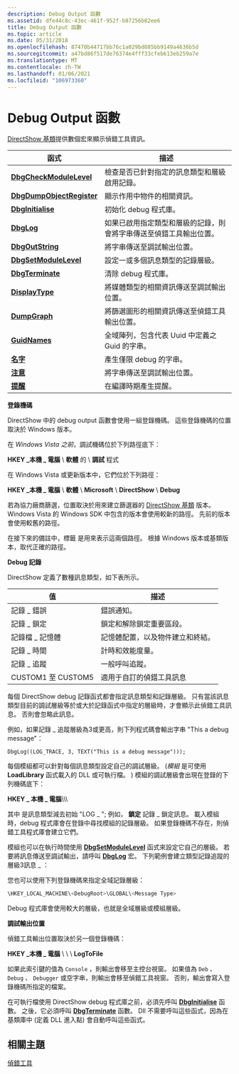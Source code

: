 ```yaml
---
description: Debug Output 函數
ms.assetid: dfe44c8c-43ec-461f-952f-b87256b82ee6
title: Debug Output 函數
ms.topic: article
ms.date: 05/31/2018
ms.openlocfilehash: 87470b44717bb76c1a029bd885bb9149a4636b5d
ms.sourcegitcommit: a47bd86f517de76374e4fff33cfeb613eb259a7e
ms.translationtype: MT
ms.contentlocale: zh-TW
ms.lasthandoff: 01/06/2021
ms.locfileid: "106973360"
---
```

# <a name="debug-output-functions"></a>Debug Output 函數

[DirectShow 基類](directshow-base-classes.md)提供數個宏來顯示偵錯工具資訊。



| 函式                                               | 描述                                                                                          |
|--------------------------------------------------------|------------------------------------------------------------------------------------------------------|
| [**DbgCheckModuleLevel**](dbgcheckmodulelevel.md)     | 檢查是否已針對指定的訊息類型和層級啟用記錄。                             |
| [**DbgDumpObjectRegister**](dbgdumpobjectregister.md) | 顯示作用中物件的相關資訊。                                                           |
| [**DbgInitialise**](dbginitialise.md)                 | 初始化 debug 程式庫。                                                                       |
| [**DbgLog**](dbglog.md)                               | 如果已啟用指定類型和層級的記錄，則會將字串傳送至偵錯工具輸出位置。 |
| [**DbgOutString**](dbgoutstring.md)                   | 將字串傳送至調試輸出位置。                                                         |
| [**DbgSetModuleLevel**](dbgsetmodulelevel.md)         | 設定一或多個訊息類型的記錄層級。                                                |
| [**DbgTerminate**](dbgterminate.md)                   | 清除 debug 程式庫。                                                                         |
| [**DisplayType**](displaytype.md)                     | 將媒體類型的相關資訊傳送至調試輸出位置。                                   |
| [**DumpGraph**](dumpgraph.md)                         | 將篩選圖形的相關資訊傳送至偵錯工具輸出位置。                                 |
| [**GuidNames**](guidnames.md)                         | 全域陣列，包含代表 Uuid 中定義之 Guid 的字串。                        |
| [**名字**](name.md)                                   | 產生僅限 debug 的字串。                                                                       |
| [**注意**](note.md)                                   | 將字串傳送至調試輸出位置。                                                         |
| [**提醒**](remind.md)                               | 在編譯時期產生提醒。                                                                |



 

**登錄機碼**

DirectShow 中的 debug output 函數會使用一組登錄機碼。 這些登錄機碼的位置取決於 Windows 版本。

在 *Windows Vista 之前*，調試機碼位於下列路徑底下：

**HKEY \_本機 \_ 電腦** \\ **軟體** 的 \\ **調試** 程式

在 Windows Vista 或更新版本中，它們位於下列路徑：

**HKEY \_本機 \_ 電腦** \\ **軟體** \\ **Microsoft** \\ **DirectShow** \\ **Debug**

若為協力廠商篩選，位置取決於用來建立篩選器的 [DirectShow 基類](directshow-base-classes.md) 版本。 Windows Vista 的 Windows SDK 中包含的版本會使用較新的路徑。 先前的版本會使用較舊的路徑。

在接下來的備註中，標籤 *<DebugRoot>* 是用來表示這兩個路徑。 根據 Windows 版本或基類版本，取代正確的路徑。

**Debug 記錄**

DirectShow 定義了數種訊息類型，如下表所示。



| 值                   | 描述                                             |
|-------------------------|---------------------------------------------------------|
| 記錄 \_ 錯誤              | 錯誤通知。                                     |
| 記錄 \_ 鎖定            | 鎖定和解除鎖定重要區段。             |
| 記錄檔 \_ 記憶體             | 記憶體配置，以及物件建立和終結。 |
| 記錄 \_ 時間             | 計時和效能度量。                    |
| 記錄 \_ 追蹤              | 一般呼叫追蹤。                                   |
| CUSTOM1 至 CUSTOM5 | 適用于自訂的偵錯工具訊息                     |



 

每個 DirectShow debug 記錄函式都會指定訊息類型和記錄層級。 只有當該訊息類型目前的調試層級等於或大於記錄函式中指定的層級時，才會顯示此偵錯工具訊息。 否則會忽略此訊息。

例如，如果記錄 \_ 追蹤層級為3或更高，則下列程式碼會輸出字串 "This a debug message"：

``` syntax
DbgLog((LOG_TRACE, 3, TEXT("This is a debug message")));
```

每個模組都可以針對每個訊息類型設定自己的調試層級。  (*模組* 是可使用 **LoadLibrary** 函式載入的 DLL 或可執行檔。 ) 模組的調試層級會出現在登錄的下列機碼底下：

**HKEY \_ 本機 \_ 電腦**\\**<DebugRoot>**\\**<ModuleName>**\\**<MessageType>**

其中 *<Message Type>* 是訊息類型減去初始 "LOG \_ "; 例如， **鎖定** 記錄 \_ 鎖定訊息。 載入模組時，debug 程式庫會在登錄中尋找模組的記錄層級。 如果登錄機碼不存在，則偵錯工具程式庫會建立它們。

模組也可以在執行時間使用 [**DbgSetModuleLevel**](dbgsetmodulelevel.md) 函式來設定它自己的層級。 若要將訊息傳送至調試輸出，請呼叫 [**DbgLog**](dbglog.md) 宏。 下列範例會建立類型記錄追蹤的層級3訊息 \_ ：

您也可以使用下列登錄機碼來指定全域記錄層級：


```C++
\HKEY_LOCAL_MACHINE\<DebugRoot>\GLOBAL\<Message Type>
```



Debug 程式庫會使用較大的層級，也就是全域層級或模組層級。

**調試輸出位置**

偵錯工具輸出位置取決於另一個登錄機碼：

**HKEY \_本機 \_ 電腦** \\ **<DebugRoot>** \\ **<Modile Name>** \\ **LogToFile**

如果此索引鍵的值為 `Console` ，則輸出會移至主控台視窗。 如果值為 `Deb` 、 `Debug` 、 `Debugger` 或空字串，則輸出會移至偵錯工具視窗。 否則，輸出會寫入登錄機碼所指定的檔案。

在可執行檔使用 DirectShow debug 程式庫之前，必須先呼叫 [**DbgInitialise**](dbginitialise.md) 函數。 之後，它必須呼叫 [**DbgTerminate**](dbgterminate.md) 函數。 Dll 不需要呼叫這些函式，因為在基類庫中 (定義 DLL 進入點) 會自動呼叫這些函式。

## <a name="related-topics"></a>相關主題

<dl> <dt>

[偵錯工具](debugging-utilities.md)
</dt> </dl>

 

 



